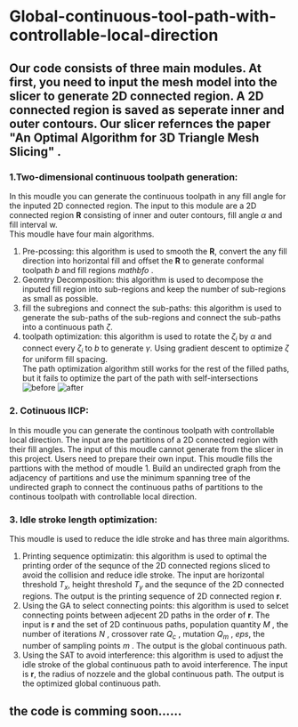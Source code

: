 # Global-continuous-tool-path-with-controllable-local-direction
##  Our code consists of three main modules. At first, you need to input the mesh model into the slicer to generate 2D connected region. A 2D connected region is saved as seperate inner and outer contours. Our slicer refernces the paper "An Optimal Algorithm for 3D Triangle Mesh Slicing" . 
### 1.Two-dimensional continuous toolpath generation:  
In this moudle you can generate the continuous toolpath in any fill angle for the inputed 2D connected region. The input to this module are a 2D connected region  $\mathbf{R}$ consisting of inner and outer contours, fill angle $\alpha$ and fill interval w.  
This moudle have four main algorithms.  
1. Pre-pcossing: this algorithm is used to smooth the $\mathbf{R}$, convert the any fill direction into horizontal fill and offset the $\mathbf{R}$ to generate conformal toolpath $b$ and fill regions $mathbf{o}$ .  
2. Geomtry Decomposition: this algorithm is used to decompose the inputed fill region into sub-regions and keep the number of sub-regions as small as possible.  
3. fill the subregions and connect the sub-paths: this algorithm is used to generate the sub-paths of the sub-regions and connect the sub-paths into a continuous path $\zeta$.  
4. toolpath optimization: this algorithm is used to rotate the $\zeta_i$ by $\alpha$ and connect every $\zeta_i$ to $b$ to generate $\gamma$. Using gradient descent to optimize $\zeta$ for uniform fill spacing.\
   The path optimization algorithm still works for the rest of the filled paths, but it fails to optimize the part of the path with self-intersections
   ![before](https://github.com/Jackyyingxin/Global-continuous-tool-path-with-controllable-local-direction/assets/96177758/fb9fe40b-2caa-42a8-97c0-7c6ed453e06f)
   ![after](https://github.com/Jackyyingxin/Global-continuous-tool-path-with-controllable-local-direction/assets/96177758/7fd94eaa-1738-447f-baf2-2a8522f19892)
### 2. Cotinuous IICP:  
In this moudle you can generate the continous toolpath with controllable local direction. The input are the partitions of a 2D connected region with their fill angles. The input of this moudle cannot generate from the slicer in this project. Users need to prepare their own input. This moudle fills the parttions with the method of moudle 1. Build an undirected graph from the adjacency of partitions and use the minimum spanning tree of the undirected graph to connect the continuous paths of partitions to 
the continous toolpath with controllable local direction.  
### 3. Idle stroke length optimization:  
This moudle is used to reduce the idle stroke and has three main algorithms.  
1. Printing sequence optimizatin: this algorithm is used to optimal the printing order of the sequnce of the 2D connected regions sliced to avoid the collision and reduce idle stroke. The input are horizontal threshold $T_x$, height threshold $T_y$ and the sequnce of the 2D connected regions. The output is the printing sequence of 2D connected region $\mathbf{r}$.  
2. Using the GA to select connecting points: this algorithm is used to selcet connecting points between adjecent 2D paths in the order of $\mathbf{r}$. The input is $\mathbf{r}$ and the set of 2D continuous paths, population quantity $M$ , the number of iterations $N$ , crossover rate $Q_c$ , mutation $Q_m$ , $eps$, the number of sampling points $m$ . The output is the global continuous path. 
3. Using the SAT to avoid interference: this algorithm is used to adjust the idle stroke of the global continuous path to avoid interference. The input is $\mathbf{r}$, the radius of nozzele and the global continuous path. The output is the optimized global continuous path. 
## the code is comming soon......
